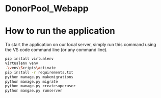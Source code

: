 # DonorPool_Webapp
# How to run the application
To start the application on our local server, simply run this command using the VS code command line (or any command line).

```bash
pip install virtualenv
virtualenv venv
.\venv\Scripts\activate
pip install -r requirements.txt
python manage.py makemigrations
python manage.py migrate
python manage.py createsuperuser
python mangae.py runserver
```
